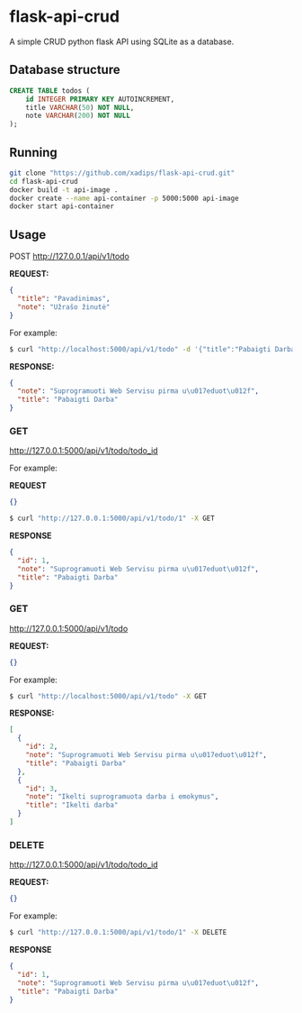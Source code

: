 # flask-api-crud

A simple CRUD python flask API using SQLite as a database.

## Database structure

```sql
CREATE TABLE todos (
    id INTEGER PRIMARY KEY AUTOINCREMENT,
    title VARCHAR(50) NOT NULL,
    note VARCHAR(200) NOT NULL
);
```

## Running

```bash
git clone "https://github.com/xadips/flask-api-crud.git"
cd flask-api-crud
docker build -t api-image .
docker create --name api-container -p 5000:5000 api-image
docker start api-container
```

## Usage

POST http://127.0.0.1/api/v1/todo

**REQUEST:**

```json
{
  "title": "Pavadinimas",
  "note": "Užrašo žinutė"
}
```

For example:

```bash
$ curl "http://localhost:5000/api/v1/todo" -d '{"title":"Pabaigti Darba", "note":"Suprogramuoti Web Servisu pirma užduotį"}' -H "Content-Type: application/json" -X POST
```

**RESPONSE:**

```json
{
  "note": "Suprogramuoti Web Servisu pirma u\u017eduot\u012f",
  "title": "Pabaigti Darba"
}
```

### GET

http://127.0.0.1:5000/api/v1/todo/todo_id

For example:

**REQUEST**

```json
{}
```

```bash
$ curl "http://127.0.0.1:5000/api/v1/todo/1" -X GET
```

**RESPONSE**

```json
{
  "id": 1,
  "note": "Suprogramuoti Web Servisu pirma u\u017eduot\u012f",
  "title": "Pabaigti Darba"
}
```

### GET

http://127.0.0.1:5000/api/v1/todo

**REQUEST:**

```json
{}
```

For example:

```bash
$ curl "http://localhost:5000/api/v1/todo" -X GET
```

**RESPONSE:**

```json
[
  {
    "id": 2,
    "note": "Suprogramuoti Web Servisu pirma u\u017eduot\u012f",
    "title": "Pabaigti Darba"
  },
  {
    "id": 3,
    "note": "Ikelti suprogramuota darba i emokymus",
    "title": "Ikelti darba"
  }
]
```

### DELETE

http://127.0.0.1:5000/api/v1/todo/todo_id

**REQUEST:**

```json
{}
```

For example:

```bash
$ curl "http://127.0.0.1:5000/api/v1/todo/1" -X DELETE
```

**RESPONSE**

```json
{
  "id": 1,
  "note": "Suprogramuoti Web Servisu pirma u\u017eduot\u012f",
  "title": "Pabaigti Darba"
}
```
